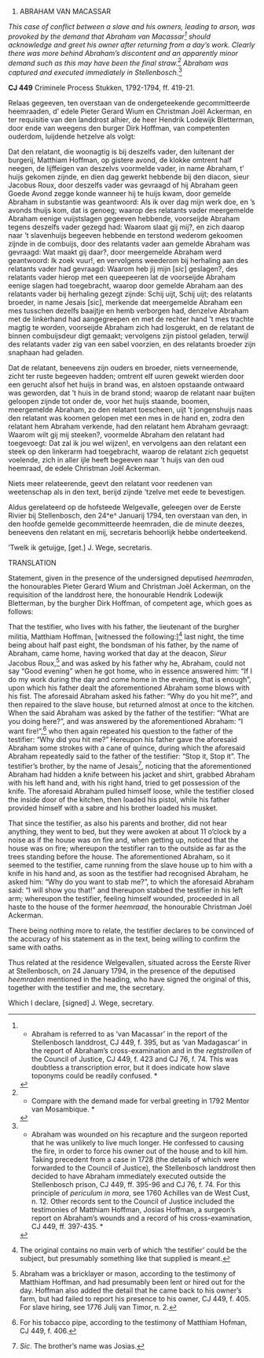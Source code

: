 1.  ABRAHAM VAN MACASSAR

*This case of conflict between a slave and his owners, leading to arson,
was provoked by the demand that Abraham van Macassar[^1] should
acknowledge and greet his owner after returning from a day’s work.
Clearly there was more behind Abraham’s discontent and an apparently
minor demand such as this may have been the final straw.[^2]
Abraham was captured and executed immediately in Stellenbosch.*[^3]

**CJ 449** Criminele Process Stukken, 1792-1794, ff. 419-21.

Relaas gegeeven, ten overstaan van de ondergeteekende gecommitteerde
heemraaden, d’ edele Pieter Gerard Wium en Christman Joël Ackerman, en
ter requisitie van den landdrost alhier, de heer Hendrik Lodewijk
Bletterman, door ende van weegens den burger Dirk Hoffman, van
competenten ouderdom, luijdende hetzelve als volgt:

Dat den relatant, die woonagtig is bij deszelfs vader, den luitenant der
burgerij, Matthiam Hoffman, op gistere avond, de klokke omtrent half
neegen, de lijffeigen van deszelvs voormelde vader, in name Abraham, t’
huijs gekomen zijnde, en dien dag gewerkt hebbende bij den diacon, sieur
Jacobus Roux, door deszelfs vader was gevraagd of hij Abraham geen Goede
Avond zegge konde wanneer hij te huijs kwam, door gemelde Abraham in
substantie was geantwoord: Als ik over dag mijn werk doe, en ’s avonds
thuijs kom, dat is genoeg; waarop des relatants vader meergemelde
Abraham eenige vuijstslagen gegeeven hebbende, voorseijde Abraham tegens
deszelfs vader gezegd had: Waarom slaat gij mij?, en zich daarop naar ’t
slavenhuijs begeeven hebbende en terstond wederom gekoomen zijnde in de
combuijs, door des relatants vader aan gemelde Abraham was gevraagd: Wat
maakt gij daar?, door meergemelde Abraham werd geantwoord: Ik zoek
vuur!, en vervolgens weederom bij herhaling aan des relatants vader had
gevraagd: Waarom heb jij mijn \[*sic*\] geslagen?, des relatants vader
hierop met een queepeeren lat de voorseijde Abraham eenige slagen had
toegebracht, waarop door gemelde Abraham aan des relatants vader bij
herhaling gezegt zijnde: Schij uijt, Schij uijt; des relatants broeder,
in name Jesais \[sic\], merkende dat meergemelde Abraham een mes
tusschen dezelfs baaijtje en hemb verborgen had, denzelve Abraham met de
linkerhand had aangegreepen en met de rechter hand ’t mes trachte magtig
te worden, voorseijde Abraham zich had losgerukt, en de relatant de
binnen combuijsdeur digt gemaakt; vervolgens zijn pistool geladen,
terwijl des relatants vader zig van een sabel voorzien, en des relatants
broeder zijn snaphaan had geladen.

Dat de relatant, beneevens zijn ouders en broeder, niets verneemende,
zicht ter ruste begeeven hadden; omtrent elf uuren gewekt wierden door
een gerucht alsof het huijs in brand was, en alstoen opstaande ontwaard
was geworden, dat ’t huis in de brand stond; waarop de relatant naar
buijten geloopen zijnde tot onder de, voor het huijs staande, boomen,
meergemelde Abraham, zo den relatant toescheen, uijt ’t jongenshuijs
naas den relatant was koomen gelopen met een mes in de hand en, zodra
den relatant hem Abraham verkende, had den relatant hem Abraham
gevraagt: Waarom wilt gij mij steeken?, voormelde Abraham den relatant
had toegevoegt: Dat zal ik jou wel wijzen!, en vervolgens aan den
relatant een steek op den linkerarm had toegebracht, waarop de relatant
zich gequetst voelende, zich in aller ijle heeft begeeven naar ’t huijs
van den oud heemraad, de edele Christman Joël Ackerman.

Niets meer relateerende, geevt den relatant voor reedenen van
weetenschap als in den text, berijd zijnde ’tzelve met eede te
bevestigen.

Aldus gerelateerd op de hofsteede Welgevalle, geleegen over de Eerste
Rivier bij Stellenbosch, den 24^e^ Januarij 1794, ten overstaan van den,
in den hoofde gemelde gecommitteerde heemraden, die de minute deezes,
beneevens den relatant en mij, secretaris behoorlijk hebbe onderteekend.

’Twelk ik getuijge, \[get.\] J. Wege, secretaris.

TRANSLATION

Statement, given in the presence of the undersigned deputised
*heemraden*, the honourables Pieter Gerard Wium and Christman Joël
Ackerman, on the requisition of the landdrost here, the honourable
Hendrik Lodewijk Bletterman, by the burgher Dirk Hoffman, of competent
age, which goes as follows:

That the testifier, who lives with his father, the lieutenant of the
burgher militia, Matthiam Hoffman, \[witnessed the following:\][^4]
last night, the time being about half past eight, the bondsman of his
father, by the name of Abraham, came home, having worked that day at the
deacon, *Sieur* Jacobus Roux,[^5] and was asked by his father why he,
Abraham, could not say “Good evening” when he got home, who in essence
answered him: “If I do my work during the day and come home in the
evening, that is enough”, upon which his father dealt the aforementioned
Abraham some blows with his fist. The aforesaid Abraham asked his
father: “Why do you hit me?”, and then repaired to the slave house, but
returned almost at once to the kitchen. When the said Abraham was asked
by the father of the testifier: “What are you doing here?”, and was
answered by the aforementioned Abraham: “I want fire!”,[^6] who then
again repeated his question to the father of the testifier: “Why did you
hit me?” Hereupon his father gave the aforesaid Abraham some strokes
with a cane of quince, during which the aforesaid Abraham repeatedly
said to the father of the testifier: “Stop it, Stop it”. The testifier’s
brother, by the name of Jesais[^7], noticing that the aforementioned
Abraham had hidden a knife between his jacket and shirt, grabbed Abraham
with his left hand and, with his right hand, tried to get possession of
the knife. The aforesaid Abraham pulled himself loose, while the
testifier closed the inside door of the kitchen, then loaded his pistol,
while his father provided himself with a sabre and his brother loaded
his musket.

That since the testifier, as also his parents and brother, did not hear
anything, they went to bed, but they were awoken at about 11 o’clock by
a noise as if the house was on fire and, when getting up, noticed that
the house was on fire; whereupon the testifier ran to the outside as far
as the trees standing before the house. The aforementioned Abraham, so
it seemed to the testifier, came running from the slave house up to him
with a knife in his hand and, as soon as the testifier had recognised
Abraham, he asked him: “Why do you want to stab me?”, to which the
aforesaid Abraham said: “I will show you that!” and thereupon stabbed
the testifier in his left arm; whereupon the testifier, feeling himself
wounded, proceeded in all haste to the house of the former *heemraad*,
the honourable Christman Joël Ackerman.

There being nothing more to relate, the testifier declares to be
convinced of the accuracy of his statement as in the text, being willing
to confirm the same with oaths.

Thus related at the residence Welgevallen, situated across the Eerste
River at Stellenbosch, on 24 January 1794, in the presence of the
deputised *heemraden* mentioned in the heading, who have signed the
original of this, together with the testifier and me, the secretary.

Which I declare, \[signed\] J. Wege, secretary.

[^1]: * Abraham is referred to as ‘van Macassar’ in the report of the
    Stellenbosch landdrost, CJ 449, f. 395, but as ‘van Madagascar’ in
    the report of Abraham’s cross-examination and in the *regtstrollen*
    of the Council of Justice, CJ 449, f. 423 and CJ 76, f. 74. This was
    doubtless a transcription error, but it does indicate how slave
    toponyms could be readily confused. *

[^2]: * Compare with the demand made for verbal greeting in 1792 Mentor
    van Mosambique. *

[^3]: * Abraham was wounded on his recapture and the surgeon reported
    that he was unlikely to live much longer. He confessed to causing
    the fire, in order to force his owner out of the house and to kill
    him. Taking precedent from a case in 1728 (the details of which were
    forwarded to the Council of Justice), the Stellenbosch landdrost
    then decided to have Abraham immediately executed outside the
    Stellenbosch prison, CJ 449, ff. 395-96 and CJ 76, f. 74. For this
    principle of *periculum in mora*, see 1760 Achilles van de West
    Cust, n. 12. Other records sent to the Council of Justice included
    the testimonies of Matthiam Hoffman, Josias Hoffman, a surgeon’s
    report on Abraham’s wounds and a record of his cross-examination, CJ
    449, ff. 397-435. *

[^4]:  The original contains no main verb of which ‘the testifier’ could
    be the subject, but presumably something like that supplied is
    meant.

[^5]:  Abraham was a bricklayer or mason, according to the testimony of
    Matthiam Hoffman, and had presumably been lent or hired out for the
    day. Hoffman also added the detail that he came back to his owner’s
    farm, but had failed to report his presence to his owner, CJ 449, f.
    405. For slave hiring, see 1776 Julij van Timor, n. 2.

[^6]:  For his tobacco pipe, according to the testimony of Matthiam
    Hofman, CJ 449, f. 406.

[^7]:  *Sic*. The brother’s name was Josias.
